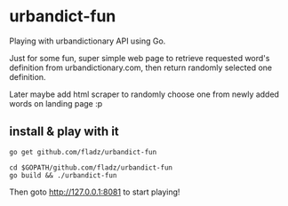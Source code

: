 # urbandict-fun
Playing with urbandictionary API using Go.

Just for some fun, super simple web page to retrieve requested word's definition from urbandictionary.com, then return randomly selected one definition.

Later maybe add html scraper to randomly choose one from newly added words on landing page :p


## install & play with it
    go get github.com/fladz/urbandict-fun
    
    cd $GOPATH/github.com/fladz/urbandict-fun
    go build && ./urbandict-fun

Then goto http://127.0.0.1:8081 to start playing!


